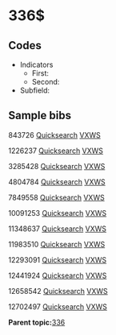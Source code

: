 # 336$

## Codes

-   Indicators
    -   First:
    -   Second:
-   Subfield:

## Sample bibs

843726 [Quicksearch](https://search.library.yale.edu/catalog/843726) [VXWS](http://prodorbis.library.yale.edu:7014/vxws/GetHoldingsService?bibId=843726)

1226237 [Quicksearch](https://search.library.yale.edu/catalog/1226237) [VXWS](http://prodorbis.library.yale.edu:7014/vxws/GetHoldingsService?bibId=1226237)

3285428 [Quicksearch](https://search.library.yale.edu/catalog/3285428) [VXWS](http://prodorbis.library.yale.edu:7014/vxws/GetHoldingsService?bibId=3285428)

4804784 [Quicksearch](https://search.library.yale.edu/catalog/4804784) [VXWS](http://prodorbis.library.yale.edu:7014/vxws/GetHoldingsService?bibId=4804784)

7849558 [Quicksearch](https://search.library.yale.edu/catalog/7849558) [VXWS](http://prodorbis.library.yale.edu:7014/vxws/GetHoldingsService?bibId=7849558)

10091253 [Quicksearch](https://search.library.yale.edu/catalog/10091253) [VXWS](http://prodorbis.library.yale.edu:7014/vxws/GetHoldingsService?bibId=10091253)

11348637 [Quicksearch](https://search.library.yale.edu/catalog/11348637) [VXWS](http://prodorbis.library.yale.edu:7014/vxws/GetHoldingsService?bibId=11348637)

11983510 [Quicksearch](https://search.library.yale.edu/catalog/11983510) [VXWS](http://prodorbis.library.yale.edu:7014/vxws/GetHoldingsService?bibId=11983510)

12293091 [Quicksearch](https://search.library.yale.edu/catalog/12293091) [VXWS](http://prodorbis.library.yale.edu:7014/vxws/GetHoldingsService?bibId=12293091)

12441924 [Quicksearch](https://search.library.yale.edu/catalog/12441924) [VXWS](http://prodorbis.library.yale.edu:7014/vxws/GetHoldingsService?bibId=12441924)

12658542 [Quicksearch](https://search.library.yale.edu/catalog/12658542) [VXWS](http://prodorbis.library.yale.edu:7014/vxws/GetHoldingsService?bibId=12658542)

12702497 [Quicksearch](https://search.library.yale.edu/catalog/12702497) [VXWS](http://prodorbis.library.yale.edu:7014/vxws/GetHoldingsService?bibId=12702497)

**Parent topic:**[336](../../tags/336/336.md)

